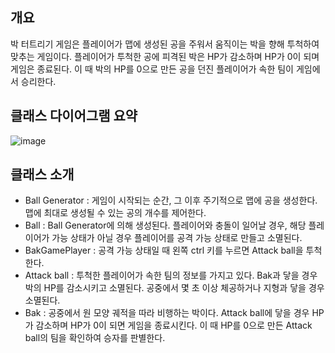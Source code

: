 ## 개요
박 터트리기 게임은 플레이어가 맵에 생성된 공을 주워서 움직이는 박을 향해 투척하여 맞추는 게임이다.
플레이어가 투척한 공에 피격된 박은 HP가 감소하며 HP가 0이 되며 게임은 종료된다. 이 때 박의 HP를 0으로 만든 공을 던진 플레이어가 속한 팀이 게임에서 승리한다.

## 클래스 다이어그램 요약
![image](https://user-images.githubusercontent.com/82368502/209155106-821eb120-dc9d-46e4-92d4-bafaf2db06ef.png)

## 클래스 소개
* Ball Generator : 게임이 시작되는 순간, 그 이후 주기적으로 맵에 공을 생성한다. 맵에 최대로 생성될 수 있는 공의 개수를 제어한다.
* Ball : Ball Generator에 의해 생성된다. 플레이어와 충돌이 일어날 경우, 해당 플레이어가 가능 상태가 아닐 경우 플레이어를 공격 가능 상태로 만들고 소멸된다.
* BakGamePlayer : 공격 가능 상태일 때 왼쪽 ctrl 키를 누르면 Attack ball을 투척한다. 
* Attack ball : 투척한 플레이어가 속한 팀의 정보를 가지고 있다. Bak과 닿을 경우 박의 HP를 감소시키고 소멸된다. 공중에서 몇 초 이상 체공하거나 지형과 닿을 경우 소멸된다.
* Bak : 공중에서 원 모양 궤적을 따라 비행하는 박이다. Attack ball에 닿을 경우 HP가 감소하며 HP가 0이 되면 게임을 종료시킨다. 이 때 HP를 0으로 만든 Attack ball의 팀을 확인하여 승자를 판별한다.

